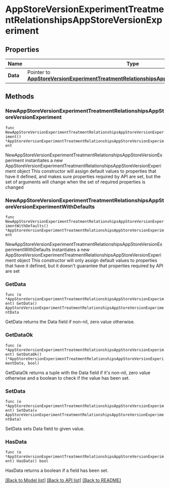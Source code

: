 # AppStoreVersionExperimentTreatmentRelationshipsAppStoreVersionExperiment

## Properties

Name | Type | Description | Notes
------------ | ------------- | ------------- | -------------
**Data** | Pointer to [**AppStoreVersionExperimentTreatmentRelationshipsAppStoreVersionExperimentData**](AppStoreVersionExperimentTreatmentRelationshipsAppStoreVersionExperimentData.md) |  | [optional] 

## Methods

### NewAppStoreVersionExperimentTreatmentRelationshipsAppStoreVersionExperiment

`func NewAppStoreVersionExperimentTreatmentRelationshipsAppStoreVersionExperiment() *AppStoreVersionExperimentTreatmentRelationshipsAppStoreVersionExperiment`

NewAppStoreVersionExperimentTreatmentRelationshipsAppStoreVersionExperiment instantiates a new AppStoreVersionExperimentTreatmentRelationshipsAppStoreVersionExperiment object
This constructor will assign default values to properties that have it defined,
and makes sure properties required by API are set, but the set of arguments
will change when the set of required properties is changed

### NewAppStoreVersionExperimentTreatmentRelationshipsAppStoreVersionExperimentWithDefaults

`func NewAppStoreVersionExperimentTreatmentRelationshipsAppStoreVersionExperimentWithDefaults() *AppStoreVersionExperimentTreatmentRelationshipsAppStoreVersionExperiment`

NewAppStoreVersionExperimentTreatmentRelationshipsAppStoreVersionExperimentWithDefaults instantiates a new AppStoreVersionExperimentTreatmentRelationshipsAppStoreVersionExperiment object
This constructor will only assign default values to properties that have it defined,
but it doesn't guarantee that properties required by API are set

### GetData

`func (o *AppStoreVersionExperimentTreatmentRelationshipsAppStoreVersionExperiment) GetData() AppStoreVersionExperimentTreatmentRelationshipsAppStoreVersionExperimentData`

GetData returns the Data field if non-nil, zero value otherwise.

### GetDataOk

`func (o *AppStoreVersionExperimentTreatmentRelationshipsAppStoreVersionExperiment) GetDataOk() (*AppStoreVersionExperimentTreatmentRelationshipsAppStoreVersionExperimentData, bool)`

GetDataOk returns a tuple with the Data field if it's non-nil, zero value otherwise
and a boolean to check if the value has been set.

### SetData

`func (o *AppStoreVersionExperimentTreatmentRelationshipsAppStoreVersionExperiment) SetData(v AppStoreVersionExperimentTreatmentRelationshipsAppStoreVersionExperimentData)`

SetData sets Data field to given value.

### HasData

`func (o *AppStoreVersionExperimentTreatmentRelationshipsAppStoreVersionExperiment) HasData() bool`

HasData returns a boolean if a field has been set.


[[Back to Model list]](../README.md#documentation-for-models) [[Back to API list]](../README.md#documentation-for-api-endpoints) [[Back to README]](../README.md)


